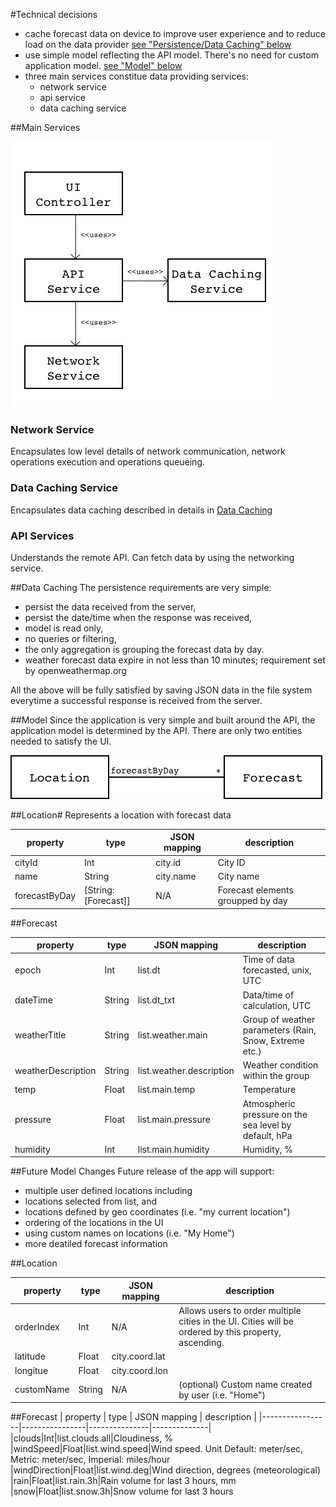 #Technical decisions
* cache forecast data on device to improve user experience and to reduce load on the data provider [see "Persistence/Data Caching" below](#Persistence)
* use simple model reflecting the API model. There's no need for custom application model. [see "Model" below](#Model)
* three main services constitue data providing services:
	* network service
	* api service
	* data caching service

<a name="MainServices"></a>
##Main Services

![main services](main_services.png)

### Network Service
Encapsulates low level details of network communication, network operations execution and operations queueing. 

### Data Caching Service
Encapsulates data caching described in details in [Data Caching](#DataCaching)

### API Services
Understands the remote API. Can fetch data by using the networking service.

<a name="DataCaching"></a>
##Data Caching
The persistence requirements are very simple:

 * persist the data received from the server,
 * persist the date/time when the response was received,
 * model is read only,
 * no queries or filtering,
 * the only aggregation is grouping the forecast data by day.
 * weather forecast data expire in not less than 10 minutes; requirement set by openweathermap.org

All the above will be fully satisfied by saving JSON data in the file system everytime a successful response is received from the server.

<a name="Model"></a>
##Model
Since the application is very simple and built around the API, the application model is determined by the API. There are only two entities needed to satisfy the UI. 

![data model](data_model.png)


##Location#
Represents a location with forecast data

| property        | type           | JSON mapping  | description  |
|-----------------|----------------|---------------|--------------|
|cityId|Int|city.id|City ID
|name|String|city.name|City name
|forecastByDay|[String:[Forecast]]| N/A |Forecast elements groupped by day|

##Forecast

| property        | type           | JSON mapping  | description  |
|-----------------|----------------|---------------|--------------|
|epoch|Int|list.dt|Time of data forecasted, unix, UTC
|dateTime|String|list.dt_txt|Data/time of calculation, UTC
|weatherTitle|String|list.weather.main|Group of weather parameters (Rain, Snow, Extreme etc.)
|weatherDescription|String|list.weather.description|Weather condition within the group
|temp|Float|list.main.temp|Temperature
|pressure|Float|list.main.pressure|Atmospheric pressure on the sea level by default, hPa
|humidity|Int|list.main.humidity|Humidity, %

<a name="Model_v2"></a>
##Future Model Changes
Future release of the app will support:

* multiple user defined locations including
 * locations selected from list, and
 * locations defined by geo coordinates (i.e. "my current location")
* ordering of the locations in the UI
* using custom names on locations (i.e. "My Home")
* more deatiled forecast information

##Location

| property        | type           | JSON mapping  | description  |
|-----------------|----------------|---------------|--------------|
|orderIndex|Int|N/A|Allows users to order multiple cities in the UI. Cities will be ordered by this property, ascending.
|latitude|Float|city.coord.lat|
|longitue|Float|city.coord.lon|
|customName|String|N/A|(optional) Custom name created by user (i.e. "Home")

##Forecast
| property        | type           | JSON mapping  | description  |
|-----------------|----------------|---------------|--------------|
|clouds|Int|list.clouds.all|Cloudiness, %
|windSpeed|Float|list.wind.speed|Wind speed. Unit Default: meter/sec, Metric: meter/sec, Imperial: miles/hour
|windDirection|Float|list.wind.deg|Wind direction, degrees (meteorological)
|rain|Float|list.rain.3h|Rain volume for last 3 hours, mm
|snow|Float|list.snow.3h|Snow volume for last 3 hours

